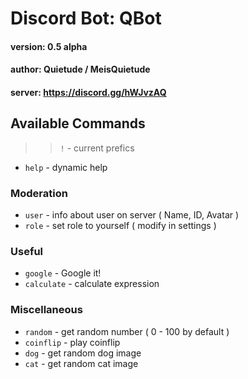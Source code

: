 # Discord Bot: QBot

#### version: 0.5 alpha
#### author: Quietude / MeisQuietude
#### server: https://discord.gg/hWJvzAQ

## Available Commands

>> `!` - current prefics
* `help`  - dynamic help


### Moderation
* `user`  - info about user on server ( Name, ID, Avatar )
* `role` - set role to yourself ( modify in settings )

### Useful
* `google` - Google it!
* `calculate` - calculate expression

### Miscellaneous
* `random` - get random number ( 0 - 100 by default )
* `coinflip` - play coinflip
* `dog` - get random dog image
* `cat` - get random cat image
